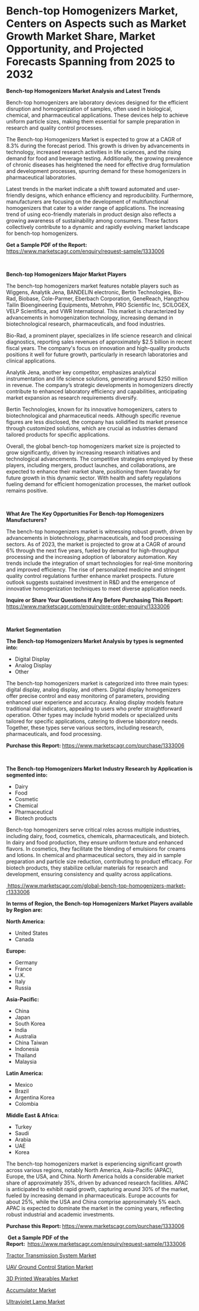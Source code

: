 <p><h1>Bench-top Homogenizers Market, Centers on Aspects such as Market Growth Market Share, Market Opportunity, and Projected Forecasts Spanning from 2025 to 2032</h1></p><p><strong>Bench-top Homogenizers Market Analysis and Latest Trends</strong></p>
<p><p>Bench-top homogenizers are laboratory devices designed for the efficient disruption and homogenization of samples, often used in biological, chemical, and pharmaceutical applications. These devices help to achieve uniform particle sizes, making them essential for sample preparation in research and quality control processes.</p><p>The Bench-top Homogenizers Market is expected to grow at a CAGR of 8.3% during the forecast period. This growth is driven by advancements in technology, increased research activities in life sciences, and the rising demand for food and beverage testing. Additionally, the growing prevalence of chronic diseases has heightened the need for effective drug formulation and development processes, spurring demand for these homogenizers in pharmaceutical laboratories.</p><p>Latest trends in the market indicate a shift toward automated and user-friendly designs, which enhance efficiency and reproducibility. Furthermore, manufacturers are focusing on the development of multifunctional homogenizers that cater to a wider range of applications. The increasing trend of using eco-friendly materials in product design also reflects a growing awareness of sustainability among consumers. These factors collectively contribute to a dynamic and rapidly evolving market landscape for bench-top homogenizers.</p></p>
<p><strong>Get a Sample PDF of the Report:&nbsp;</strong> <a href="https://www.marketscagr.com/enquiry/request-sample/1333006?utm_campaign=3001&utm_medium=2&utm_source=Github&utm_content=ia&utm_term=24032025&utm_id=bench-top-homogenizers">https://www.marketscagr.com/enquiry/request-sample/1333006</a></p>
<p>&nbsp;</p>
<p><strong>Bench-top Homogenizers Major Market Players</strong></p>
<p><p>The bench-top homogenizers market features notable players such as Wiggens, Analytik Jena, BANDELIN electronic, Bertin Technologies, Bio-Rad, Biobase, Cole-Parmer, Eberbach Corporation, GeneReach, Hangzhou Tailin Bioengineering Equipments, Metrohm, PRO Scientific Inc, SCILOGEX, VELP Scientifica, and VWR International. This market is characterized by advancements in homogenization technology, increasing demand in biotechnological research, pharmaceuticals, and food industries.</p><p>Bio-Rad, a prominent player, specializes in life science research and clinical diagnostics, reporting sales revenues of approximately $2.5 billion in recent fiscal years. The company's focus on innovation and high-quality products positions it well for future growth, particularly in research laboratories and clinical applications.</p><p>Analytik Jena, another key competitor, emphasizes analytical instrumentation and life science solutions, generating around $250 million in revenue. The company’s strategic developments in homogenizers directly contribute to enhanced laboratory efficiency and capabilities, anticipating market expansion as research requirements diversify.</p><p>Bertin Technologies, known for its innovative homogenizers, caters to biotechnological and pharmaceutical needs. Although specific revenue figures are less disclosed, the company has solidified its market presence through customized solutions, which are crucial as industries demand tailored products for specific applications.</p><p>Overall, the global bench-top homogenizers market size is projected to grow significantly, driven by increasing research initiatives and technological advancements. The competitive strategies employed by these players, including mergers, product launches, and collaborations, are expected to enhance their market share, positioning them favorably for future growth in this dynamic sector. With health and safety regulations fueling demand for efficient homogenization processes, the market outlook remains positive.</p></p>
<p>&nbsp;</p>
<p><strong>What Are The Key Opportunities For Bench-top Homogenizers Manufacturers?</strong></p>
<p><p>The bench-top homogenizers market is witnessing robust growth, driven by advancements in biotechnology, pharmaceuticals, and food processing sectors. As of 2023, the market is projected to grow at a CAGR of around 6% through the next five years, fueled by demand for high-throughput processing and the increasing adoption of laboratory automation. Key trends include the integration of smart technologies for real-time monitoring and improved efficiency. The rise of personalized medicine and stringent quality control regulations further enhance market prospects. Future outlook suggests sustained investment in R&D and the emergence of innovative homogenization techniques to meet diverse application needs.</p></p>
<p><strong>Inquire or Share Your Questions If Any Before Purchasing This Report:</strong> <a href="https://www.marketscagr.com/enquiry/pre-order-enquiry/1333006?utm_campaign=3001&utm_medium=2&utm_source=Github&utm_content=ia&utm_term=24032025&utm_id=bench-top-homogenizers">https://www.marketscagr.com/enquiry/pre-order-enquiry/1333006</a></p>
<p>&nbsp;</p>
<p><strong>Market Segmentation</strong></p>
<p><strong>The Bench-top Homogenizers Market Analysis by types is segmented into:</strong></p>
<p><ul><li>Digital Display</li><li>Analog Display</li><li>Other</li></ul></p>
<p><p>The bench-top homogenizers market is categorized into three main types: digital display, analog display, and others. Digital display homogenizers offer precise control and easy monitoring of parameters, providing enhanced user experience and accuracy. Analog display models feature traditional dial indicators, appealing to users who prefer straightforward operation. Other types may include hybrid models or specialized units tailored for specific applications, catering to diverse laboratory needs. Together, these types serve various sectors, including research, pharmaceuticals, and food processing.</p></p>
<p><strong>Purchase this Report:&nbsp;</strong><a href="https://www.marketscagr.com/purchase/1333006?utm_campaign=3001&utm_medium=2&utm_source=Github&utm_content=ia&utm_term=24032025&utm_id=bench-top-homogenizers">https://www.marketscagr.com/purchase/1333006</a></p>
<p>&nbsp;</p>
<p><strong>The Bench-top Homogenizers Market Industry Research by Application is segmented into:</strong></p>
<p><ul><li>Dairy</li><li>Food</li><li>Cosmetic</li><li>Chemical</li><li>Pharmaceutical</li><li>Biotech products</li></ul></p>
<p><p>Bench-top homogenizers serve critical roles across multiple industries, including dairy, food, cosmetics, chemicals, pharmaceuticals, and biotech. In dairy and food production, they ensure uniform texture and enhanced flavors. In cosmetics, they facilitate the blending of emulsions for creams and lotions. In chemical and pharmaceutical sectors, they aid in sample preparation and particle size reduction, contributing to product efficacy. For biotech products, they stabilize cellular materials for research and development, ensuring consistency and quality across applications.</p></p>
<p><a href="https://www.marketscagr.com/global-bench-top-homogenizers-market-r1333006?utm_campaign=3001&utm_medium=2&utm_source=Github&utm_content=ia&utm_term=24032025&utm_id=bench-top-homogenizers">&nbsp;https://www.marketscagr.com/global-bench-top-homogenizers-market-r1333006</a></p>
<p><strong>In terms of Region, the Bench-top Homogenizers Market Players available by Region are:</strong></p>
<p>
    <p> <strong> North America: </strong>
        <ul>
            <li>United States</li>
            <li>Canada</li>
        </ul>
        </p> 
    <p> <strong> Europe: </strong>
        <ul>
            <li>Germany</li>
            <li>France</li>
            <li>U.K.</li>
            <li>Italy</li>
            <li>Russia</li>
        </ul>
        </p> 
    <p> <strong> Asia-Pacific: </strong>
        <ul>
            <li>China</li>
            <li>Japan</li>
            <li>South Korea</li>
            <li>India</li>
            <li>Australia</li>
            <li>China Taiwan</li>
            <li>Indonesia</li>
            <li>Thailand</li>
            <li>Malaysia</li>
        </ul>
        </p> 
    <p> <strong> Latin America: </strong>
        <ul>
            <li>Mexico</li>
            <li>Brazil</li>
            <li>Argentina Korea</li>
            <li>Colombia</li>
        </ul>
        </p> 
    <p> <strong> Middle East & Africa: </strong>
        <ul>
            <li>Turkey</li>
            <li>Saudi</li>
            <li>Arabia</li>
            <li>UAE</li>
            <li>Korea</li>
        </ul>
    </p>
    </p>
<p><p>The bench-top homogenizers market is experiencing significant growth across various regions, notably North America, Asia-Pacific (APAC), Europe, the USA, and China. North America holds a considerable market share of approximately 35%, driven by advanced research facilities. APAC is anticipated to exhibit rapid growth, capturing around 30% of the market, fueled by increasing demand in pharmaceuticals. Europe accounts for about 25%, while the USA and China comprise approximately 5% each. APAC is expected to dominate the market in the coming years, reflecting robust industrial and academic investments.</p></p>
<p><strong>Purchase this Report: </strong><a href="https://www.marketscagr.com/purchase/1333006?utm_campaign=3001&utm_medium=2&utm_source=Github&utm_content=ia&utm_term=24032025&utm_id=bench-top-homogenizers">https://www.marketscagr.com/purchase/1333006</a></p>
<p>&nbsp;<strong>Get a Sample PDF of the Report:&nbsp;&nbsp;</strong><a href="https://www.marketscagr.com/enquiry/request-sample/1333006?utm_campaign=3001&utm_medium=2&utm_source=Github&utm_content=ia&utm_term=24032025&utm_id=bench-top-homogenizers">https://www.marketscagr.com/enquiry/request-sample/1333006</a></p>
<p><strong></strong></p>
<p><p><a href="https://www.linkedin.com/pulse/future-tractor-transmission-system-market-expected-cagr-95-uiqhf?utm_campaign=3001&utm_medium=2&utm_source=Github&utm_content=ia&utm_term=24032025&utm_id=bench-top-homogenizers">Tractor Transmission System Market</a></p><p><a href="https://www.linkedin.com/pulse/navigating-uav-ground-control-station-market-through-2025-2032showing-abcif?utm_campaign=3001&utm_medium=2&utm_source=Github&utm_content=ia&utm_term=24032025&utm_id=bench-top-homogenizers">UAV Ground Control Station Market</a></p><p><a href="https://www.linkedin.com/pulse/latest-forecast-shows-3d-printed-wearables-market-size-poised-4mznf?utm_campaign=3001&utm_medium=2&utm_source=Github&utm_content=ia&utm_term=24032025&utm_id=bench-top-homogenizers">3D Printed Wearables Market</a></p><p><a href="https://www.linkedin.com/pulse/accumulator-market-size-analysis-2025-2032-sustained-95-budff?utm_campaign=3001&utm_medium=2&utm_source=Github&utm_content=ia&utm_term=24032025&utm_id=bench-top-homogenizers">Accumulator Market</a></p><p><a href="https://www.linkedin.com/pulse/detailed-ultraviolet-lamp-market-report-2025-2032-technology-vaeyf?utm_campaign=3001&utm_medium=2&utm_source=Github&utm_content=ia&utm_term=24032025&utm_id=bench-top-homogenizers">Ultraviolet Lamp Market</a></p></p>